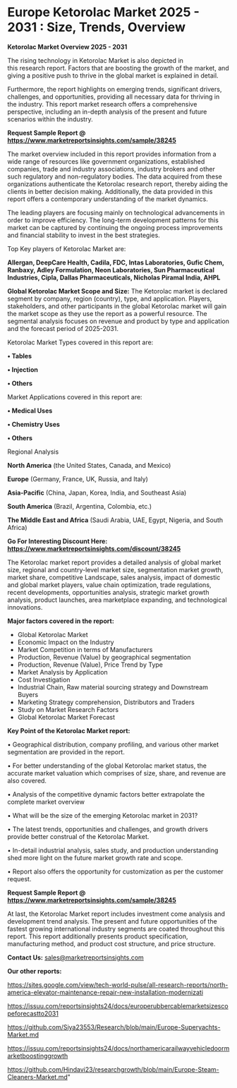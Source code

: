 # Europe Ketorolac Market 2025 - 2031 : Size, Trends, Overview

<Strong> Ketorolac Market Overview 2025 - 2031</strong>

The rising technology in Ketorolac Market is also depicted in this research report. Factors that are boosting the growth of the market, and giving a positive push to thrive in the global market is explained in detail.

Furthermore, the report highlights on emerging trends, significant drivers, challenges, and opportunities, providing all necessary data for thriving in the industry. This report market research offers a comprehensive perspective, including an in-depth analysis of the present and future scenarios within the industry.

<strong>Request Sample Report @ <a href=https://www.marketreportsinsights.com/sample/38245>https://www.marketreportsinsights.com/sample/38245</a></strong>

The market overview included in this report provides information from a wide range of resources like government organizations, established companies, trade and industry associations, industry brokers and other such regulatory and non-regulatory bodies. The data acquired from these organizations authenticate the Ketorolac research report, thereby aiding the clients in better decision making. Additionally, the data provided in this report offers a contemporary understanding of the market dynamics.

The leading players are focusing mainly on technological advancements in order to improve efficiency. The long-term development patterns for this market can be captured by continuing the ongoing process improvements and financial stability to invest in the best strategies.

Top Key players of Ketorolac Market are:

<strong>Allergan, DeepCare Health, Cadila, FDC, Intas Laboratories, Gufic Chem, Ranbaxy, Adley Formulation, Neon Laboratories, Sun Pharmaceutical Industries, Cipla, Dallas Pharmaceuticals, Nicholas Piramal India, AHPL</strong>

<strong><b>Global Ketorolac Market Scope and Size:</b></strong>
The Ketorolac market is declared segment by company, region (country), type, and application. Players, stakeholders, and other participants in the global Ketorolac market will gain the market scope as they use the report as a powerful resource. The segmental analysis focuses on revenue and product by type and application and the forecast period of 2025-2031.

Ketorolac Market Types covered in this report are:

<strong>•  Tables

•  Injection

•  Others</strong>

Market Applications covered in this report are:

<strong>•  Medical Uses

•  Chemistry Uses

•  Others</strong> 

Regional Analysis

<strong>North America</strong> (the United States, Canada, and Mexico)

<strong>Europe</strong> (Germany, France, UK, Russia, and Italy)

<strong>Asia-Pacific</strong> (China, Japan, Korea, India, and Southeast Asia)

<strong>South America</strong> (Brazil, Argentina, Colombia, etc.)

<strong>The Middle East and Africa</strong> (Saudi Arabia, UAE, Egypt, Nigeria, and South Africa)

<strong>Go For Interesting Discount Here: <a href=https://www.marketreportsinsights.com/discount/38245>https://www.marketreportsinsights.com/discount/38245</a></strong>

The Ketorolac market report provides a detailed analysis of global market size, regional and country-level market size, segmentation market growth, market share, competitive Landscape, sales analysis, impact of domestic and global market players, value chain optimization, trade regulations, recent developments, opportunities analysis, strategic market growth analysis, product launches, area marketplace expanding, and technological innovations.

<strong><b>Major factors covered in the report:</b></strong>
<ul>
  <li>Global Ketorolac Market </li>
  <li>Economic Impact on the Industry</li>
  <li>Market Competition in terms of Manufacturers</li>
  <li>Production, Revenue (Value) by geographical segmentation</li>
  <li>Production, Revenue (Value), Price Trend by Type</li>
  <li>Market Analysis by Application</li>
  <li>Cost Investigation</li>
  <li>Industrial Chain, Raw material sourcing strategy and Downstream Buyers</li>
  <li>Marketing Strategy comprehension, Distributors and Traders</li>
  <li>Study on Market Research Factors</li>
  <li>Global Ketorolac Market Forecast</li>
</ul>

<strong><b>Key Point of the Ketorolac Market report:</b></strong>

• Geographical distribution, company profiling, and various other market segmentation are provided in the report.

• For better understanding of the global Ketorolac market status, the accurate market valuation which comprises of size, share, and revenue are also covered.

• Analysis of the competitive dynamic factors better extrapolate the complete market overview

• What will be the size of the emerging Ketorolac market in 2031?

• The latest trends, opportunities and challenges, and growth drivers provide better construal of the Ketorolac Market.

• In-detail industrial analysis, sales study, and production understanding shed more light on the future market growth rate and scope.

• Report also offers the opportunity for customization as per the customer request.

<strong>Request Sample Report @ <a href=https://www.marketreportsinsights.com/sample/38245>https://www.marketreportsinsights.com/sample/38245</a></strong>

At last, the Ketorolac Market report includes investment come analysis and development trend analysis. The present and future opportunities of the fastest growing international industry segments are coated throughout this report. This report additionally presents product specification, manufacturing method, and product cost structure, and price structure.

<strong>Contact Us:</strong>
sales@marketreportsinsights.com

<strong>Our other reports:</strong>

<a href=https://sites.google.com/view/tech-world-pulse/all-research-reports/north-america-elevator-maintenance-repair-new-installation-modernizati>https://sites.google.com/view/tech-world-pulse/all-research-reports/north-america-elevator-maintenance-repair-new-installation-modernizati</a>

<a href=https://issuu.com/reportsinsights24/docs/europerubbercablemarketsizescopeforecastto2031>https://issuu.com/reportsinsights24/docs/europerubbercablemarketsizescopeforecastto2031</a>

<a href=https://github.com/Siya23553/Research/blob/main/Europe-Superyachts-Market.md>https://github.com/Siya23553/Research/blob/main/Europe-Superyachts-Market.md</a>

<a href=https://issuu.com/reportsinsights24/docs/northamericarailwayvehicledoormarketboostinggrowth>https://issuu.com/reportsinsights24/docs/northamericarailwayvehicledoormarketboostinggrowth</a>

<a href=https://github.com/Hindavi23/researchgrowth/blob/main/Europe-Steam-Cleaners-Market.md>https://github.com/Hindavi23/researchgrowth/blob/main/Europe-Steam-Cleaners-Market.md</a>"

